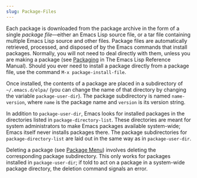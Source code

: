 ```yaml
---
slug: Package-Files
---
```


Each package is downloaded from the package archive in the form of a single *package file*—either an Emacs Lisp source file, or a tar file containing multiple Emacs Lisp source and other files. Package files are automatically retrieved, processed, and disposed of by the Emacs commands that install packages. Normally, you will not need to deal directly with them, unless you are making a package (see [Packaging](https://www.gnu.org/software/emacs/manual/html_mono/elisp.html#Packaging) in The Emacs Lisp Reference Manual). Should you ever need to install a package directly from a package file, use the command `M-x package-install-file`.

Once installed, the contents of a package are placed in a subdirectory of `~/.emacs.d/elpa/` (you can change the name of that directory by changing the variable `package-user-dir`). The package subdirectory is named `name-version`, where `name` is the package name and `version` is its version string.

In addition to `package-user-dir`, Emacs looks for installed packages in the directories listed in `package-directory-list`. These directories are meant for system administrators to make Emacs packages available system-wide; Emacs itself never installs packages there. The package subdirectories for `package-directory-list` are laid out in the same way as in `package-user-dir`.

Deleting a package (see [Package Menu](Package-Menu)) involves deleting the corresponding package subdirectory. This only works for packages installed in `package-user-dir`; if told to act on a package in a system-wide package directory, the deletion command signals an error.
